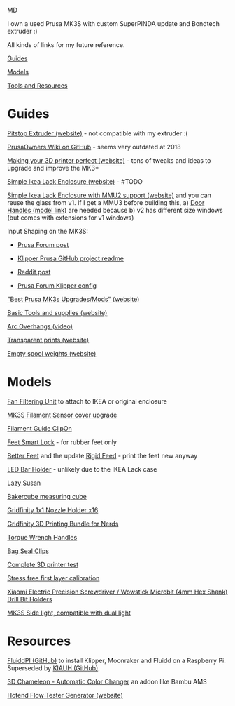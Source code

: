 MD

I own a used Prusa MK3S with custom SuperPINDA update and Bondtech extruder :)


All kinds of links for my future reference.


<a href="#guides">Guides</a>

<a href="#models">Models</a>

<a href="#resources">Tools and Resources</a>


# <a name="guides">Guides</a>
[Pitstop Extruder (website)](https://mihaidesigns.com/pitstop/) - not compatible with my extruder :(

[PrusaOwners Wiki on GitHub](https://github.com/PrusaOwners/prusaowners/wiki) - seems very outdated at 2018

[Making your 3D printer perfect (website)](https://forum.prusa3d.com/forum/original-prusa-i3-mk3s-mk3-general-discussion-announcements-and-releases/making-your-i3-mk3s-printer-perfect-100-hours-of-mods-and-testing/
) - tons of tweaks and ideas to upgrade and improve the MK3\*

[Simple Ikea Lack Enclosure (website)](https://blog.prusa3d.com/cheap-simple-3d-printer-enclosure_7785/) - #TODO

[Simple Ikea Lack Enclosure with MMU2 support (website)](https://blog.prusa3d.com/mmu2s-printer-enclosure_30215/) and you can reuse the glass from v1. If I get a MMU3 before building this, a) [Door Handles (model link)](https://www.printables.com/model/5157-door-handles-for-prusa-printer-enclosure-v2) are needed because b) v2 has different size windows (but comes with extensions for v1 windows)

Input Shaping on the MK3S:

* [Prusa Forum post](https://forum.prusa3d.com/forum/original-prusa-i3-mk3s-mk3-general-discussion-announcements-and-releases/mk3-with-input-shaping-as-fast-as-bambulabs/)
    
* [Klipper Prusa GitHub project readme](https://github.com/Fail-Fast-V0/klipper-prusa-mk3s/blob/main/README.md)

* [Reddit post](https://www.reddit.com/r/prusa3d/comments/14ejv8y/input_shaping/)

* [Prusa Forum Klipper config](https://forum.prusa3d.com/forum/original-prusa-i3-mk3s-mk3-user-mods-octoprint-enclosures-nozzles/klipper-config-for-prusa-mk3s/)

["Best Prusa MK3s Upgrades/Mods" (website)](https://all3dp.com/2/best-prusa-i3-mk3s-plus-upgrades-mods/)

[Basic Tools and supplies (website)](https://muppetlabs.co/3dprinting_tools.html)

[Arc Overhangs (video)](https://www.youtube.com/watch?v=TGa_KvKLDR8)

[Transparent prints (website)](https://www.cnckitchen.com/blog/transparent-fdm-3d-prints-are-clearly-stronger)

[Empty spool weights (website)](https://3dprintingwiki.mywikis.wiki/wiki/Spool_weight)

# <a name="models">Models</a>
[Fan Filtering Unit](https://www.thingiverse.com/thing:4146142) to attach to IKEA or original enclosure

[MK3S Filament Sensor cover upgrade](https://www.thingiverse.com/thing:2748862)

[Filament Guide ClipOn](https://www.printables.com/model/2016-prusa-i3-mk-filament-guide-clipon)

[Feet Smart Lock](https://www.printables.com/model/1196-mk3-feet-smart-lock) - for rubber feet only

[Better Feet](https://www.thingiverse.com/thing:2802540) and the update [Rigid Feed](https://www.thingiverse.com/thing:3082188) - print the feet new anyway

[LED Bar Holder](https://www.thingiverse.com/thing:2856776) - unlikely due to the IKEA Lack case

[Lazy Susan](https://www.printables.com/model/35367-spinning-table-lazy-susan)

[Bakercube measuring cube](https://www.thingiverse.com/thing:2676324)

[Gridfinity 1x1 Nozzle Holder x16](https://thangs.com/designer/Kepwell/3d-model/Gridfinity%20printer%20nozzle%20box-208722)

[Gridfinity 3D Printing Bundle for Nerds](https://thangs.com/designer/ZackFreedman/3d-model/Gridfinity%203D%20Printing%20Bundle%20for%20Nerds-60741)

[Torque Wrench Handles](https://www.printables.com/model/24539-torque-wrench-handles-from-10nm-up-to-30nm)

[Bag Seal Clips](https://www.printables.com/model/29989-bagsealclips/files)

[Complete 3D printer test](https://www.printables.com/model/367266-50-reduced-print-time-and-plastic-separate-models)

[Stress free first layer calibration](https://www.printables.com/model/251587-stress-free-first-layer-calibration-in-less-than-5)

[Xiaomi Electric Precision Screwdriver / Wowstick Microbit (4mm Hex Shank) Drill Bit Holders](https://www.printables.com/model/642455-xiaomi-electric-precision-screwdriver-wowstick-mic)

[MK3S Side light, compatible with dual light](https://www.printables.com/model/490650-side-led-light-bar-prusa-i3-mk3)

# <a name="resources">Resources</a>

[FluiddPI (GitHub)](https://github.com/fluidd-core/FluiddPI) to install Klipper, Moonraker and Fluidd on a Raspberry Pi. Superseded by [KIAUH (GitHub)](https://github.com/dw-0/kiauh).

[3D Chameleon - Automatic Color Changer](https://www.3dchameleon.com/) an addon like Bambu AMS

[Hotend Flow Tester Generator (website)](https://hotend-flow-tester.netlify.app/)

